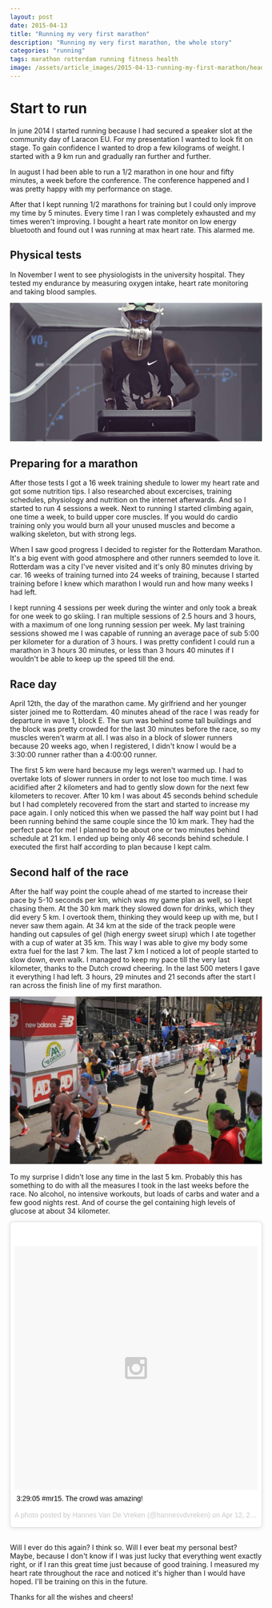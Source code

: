 ```yaml
---
layout: post
date: 2015-04-13
title: "Running my very first marathon"
description: "Running my very first marathon, the whole story"
categories: "running"
tags: marathon rotterdam running fitness health
image: /assets/article_images/2015-04-13-running-my-first-marathon/header.jpg
---
```


# Start to run

In june 2014 I started running because I had secured a speaker slot at the community day of Laracon EU. For my presentation I wanted to look fit on stage. To gain confidence I wanted to drop a few kilograms of weight. I started with a 9 km run and gradually ran further and further.

In august I had been able to run a 1/2 marathon in one hour and fifty minutes, a week before the conference. The conference happened and I was pretty happy with my performance on stage.

After that I kept running 1/2 marathons for training but I could only improve my time by 5 minutes. Every time I ran I was completely exhausted and my times weren't improving. I bought a heart rate monitor on low energy bluetooth and found out I was running at max heart rate. This alarmed me.

## Physical tests

In November I went to see physiologists in the university hospital. They tested my endurance by measuring oxygen intake, heart rate monitoring and taking blood samples.

![physical tests](/assets/article_images/2015-04-13-running-my-first-marathon/mofarah.jpg)

## Preparing for a marathon

After those tests I got a 16 week training shedule to lower my heart rate and got some nutrition tips. I also researched about excercises, training schedules, physiology and nutrition on the internet afterwards. And so I started to run 4 sessions a week. Next to running I started climbing again, one time a week, to build upper core muscles. If you would do cardio training only you would burn all your unused muscles and become a walking skeleton, but with strong legs.

When I saw good progress I decided to register for the Rotterdam Marathon. It's a big event with good atmosphere and other runners seemded to love it. Rotterdam was a city I've never visited and it's only 80 minutes driving by car. 16 weeks of training turned into 24 weeks of training, because I started training before I knew which marathon I would run and how many weeks I had left.

I kept running 4 sessions per week during the winter and only took a break for one week to go skiing. I ran multiple sessions of 2.5 hours and 3 hours, with a maximum of one long running session per week. My last training sessions showed me I was capable of running an average pace of sub 5:00 per kilometer for a duration of 3 hours. I was pretty confident I could run a marathon in 3 hours 30 minutes, or less than 3 hours 40 minutes if I wouldn't be able to keep up the speed till the end.

## Race day

April 12th, the day of the marathon came. My girlfriend and her younger sister joined me to Rotterdam. 40 minutes ahead of the race I was ready for departure in wave 1, block E. The sun was behind some tall buildings and the block was pretty crowded for the last 30 minutes before the race, so my muscles weren't warm at all. I was also in a block of slower runners because 20 weeks ago, when I registered, I didn't know I would be a 3:30:00 runner rather than a 4:00:00 runner.

The first 5 km were hard because my legs weren't warmed up. I had to overtake lots of slower runners in order to not lose too much time. I was acidified after 2 kilometers and had to gently slow down for the next few kilometers to recover. After 10 km I was about 45 seconds behind schedule but I had completely recovered from the start and started to increase my pace again. I only noticed this when we passed the half way point but I had been running behind the same couple since the 10 km mark. They had the perfect pace for me! I planned to be about one or two minutes behind schedule at 21 km. I ended up being only 46 seconds behind schedule. I executed the first half according to plan because I kept calm.

## Second half of the race

After the half way point the couple ahead of me started to increase their pace by 5-10 seconds per km, which was my game plan as well, so I kept chasing them. At the 30 km mark they slowed down for drinks, which they did every 5 km. I overtook them, thinking they would keep up with me, but I never saw them again. At 34 km at the side of the track people were handing out capsules of gel (high energy sweet sirup) which I ate together with a cup of water at 35 km. This way I was able to give my body some extra fuel for the last 7 km. The last 7 km I noticed a lot of people started to slow down, even walk. I managed to keep my pace till the very last kilometer, thanks to the Dutch crowd cheering. In the last 500 meters I gave it everything I had left. 3 hours, 29 minutes and 21 seconds after the start I ran across the finish line of my first marathon.

![race result](/assets/article_images/2015-04-13-running-my-first-marathon/finish.jpg)

To my surprise I didn't lose any time in the last 5 km. Probably this has something to do with all the measures I took in the last weeks before the race. No alcohol, no intensive workouts, but loads of carbs and water and a few good nights rest. And of course the gel containing high levels of glucose at about 34 kilometer.

<blockquote class="instagram-media" data-instgrm-captioned data-instgrm-version="4" style=" background:#FFF; border:0; border-radius:3px; box-shadow:0 0 1px 0 rgba(0,0,0,0.5),0 1px 10px 0 rgba(0,0,0,0.15); margin: 1px; max-width:658px; padding:0; width:99.375%; width:-webkit-calc(100% - 2px); width:calc(100% - 2px);"><div style="padding:8px;"> <div style=" background:#F8F8F8; line-height:0; margin-top:40px; padding:50% 0; text-align:center; width:100%;"> <div style=" background:url(data:image/png;base64,iVBORw0KGgoAAAANSUhEUgAAACwAAAAsCAMAAAApWqozAAAAGFBMVEUiIiI9PT0eHh4gIB4hIBkcHBwcHBwcHBydr+JQAAAACHRSTlMABA4YHyQsM5jtaMwAAADfSURBVDjL7ZVBEgMhCAQBAf//42xcNbpAqakcM0ftUmFAAIBE81IqBJdS3lS6zs3bIpB9WED3YYXFPmHRfT8sgyrCP1x8uEUxLMzNWElFOYCV6mHWWwMzdPEKHlhLw7NWJqkHc4uIZphavDzA2JPzUDsBZziNae2S6owH8xPmX8G7zzgKEOPUoYHvGz1TBCxMkd3kwNVbU0gKHkx+iZILf77IofhrY1nYFnB/lQPb79drWOyJVa/DAvg9B/rLB4cC+Nqgdz/TvBbBnr6GBReqn/nRmDgaQEej7WhonozjF+Y2I/fZou/qAAAAAElFTkSuQmCC); display:block; height:44px; margin:0 auto -44px; position:relative; top:-22px; width:44px;"></div></div> <p style=" margin:8px 0 0 0; padding:0 4px;"> <a href="https://instagram.com/p/1YnRq_OwU1/" style=" color:#000; font-family:Arial,sans-serif; font-size:14px; font-style:normal; font-weight:normal; line-height:17px; text-decoration:none; word-wrap:break-word;" target="_top">3:29:05 #mr15. The crowd was amazing!</a></p> <p style=" color:#c9c8cd; font-family:Arial,sans-serif; font-size:14px; line-height:17px; margin-bottom:0; margin-top:8px; overflow:hidden; padding:8px 0 7px; text-align:center; text-overflow:ellipsis; white-space:nowrap;">A photo posted by Hannes Van De Vreken (@hannesvdvreken) on <time style=" font-family:Arial,sans-serif; font-size:14px; line-height:17px;" datetime="2015-04-12T18:15:53+00:00">Apr 12, 2015 at 11:15am PDT</time></p></div></blockquote>
<script async defer src="//platform.instagram.com/en_US/embeds.js"></script>
<br>

Will I ever do this again? I think so.
Will I ever beat my personal best? Maybe, because I don't know if I was just lucky that everything went exactly right, or if I ran this great time just because of good training. I measured my heart rate throughout the race and noticed it's higher than I would have hoped. I'll be training on this in the future.

Thanks for all the wishes and cheers!
